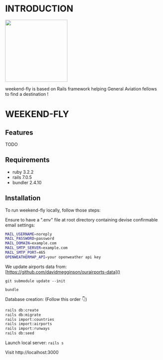 # INTRODUCTION

<img src="https://github.com/alexstan67/wef_2023/blob/master/app/assets/images/full-logo-beta-dark.png" width="200" />

weekend-fly is based on Rails framework helping General Aviation fellows to find a destination !

# WEEKEND-FLY

## Features
TODO

## Requirements
* ruby 3.2.2
* rails 7.0.5
* bundler 2.4.10

## Installation
To run weekend-fly locally, follow those steps:

Ensure to have a ".env" file at root directory containing devise confirmable email settings:
````bash
MAIL_USERNAME=noreply
MAIL_PASSWORD=password
MAIL_DOMAIN=example.com
MAIL_SMTP_SERVER=example.com
MAIL_SMTP_PORT=465
OPENWEATHERMAP_API=your openweather api key
````
We update airports data from: [https://github.com/davidmegginson/ourairports-data]()

`git submodule update --init`

`bundle`

Database creation: (Follow this order 👇) 
````bash
rails db:create
rails db:migrate
rails import:countries
rails import:airports
rails import:runways
rails db:seed
````

Launch local server:
`rails s`

Visit http://localhost:3000

